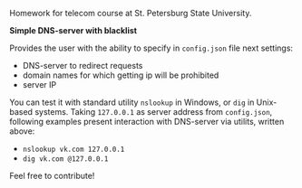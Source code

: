 Homework for telecom course at St. Petersburg State University.

**Simple DNS-server with blacklist**

Provides the user with the ability to specify in `config.json` file next settings:
- DNS-server to redirect requests
- domain names for which getting ip will be prohibited
- server IP

You can test it with standard utility `nslookup` in Windows, or `dig` in Unix-based systems. Taking `127.0.0.1` as server address from `config.json`, following examples present interaction with DNS-server via utilits, written above:
 - `nslookup vk.com 127.0.0.1`
 - `dig vk.com @127.0.0.1`

Feel free to contribute!
